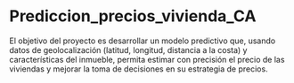# Prediccion_precios_vivienda_CA
El objetivo del proyecto es desarrollar un modelo predictivo que, usando datos de geolocalización (latitud, longitud, distancia a la costa) y características del inmueble, permita estimar con precisión el precio de las viviendas y mejorar la toma de decisiones en su estrategia de precios.
